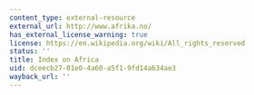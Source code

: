 ```yaml
---
content_type: external-resource
external_url: http://www.afrika.no/
has_external_license_warning: true
license: https://en.wikipedia.org/wiki/All_rights_reserved
status: ''
title: Index on Africa
uid: dceecb27-01e0-4a60-a5f1-9fd14a634ae3
wayback_url: ''
---
```

